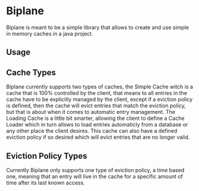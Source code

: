 # Biplane

Biplane is meant to be a simple library that allows to create and use simple in memory caches in a java project.

## Usage

## Cache Types

Biplane currently supports two types of caches, the Simple Cache witch is a cache that is 100% controlled by the client, that means to all entries in the cache have to be explicitly managed by the client, except if a eviction policy is defined, then the cache will evict entries that match the eviction policy, but that is about when it comes to automatic entry management.
The Loading Cache is a little bit smarter, allowing the client to define a Cache Loader which in turn allows to load entries automaticly from a database or any other place the client desires. This cache can also have a defined eviction policy if so desired which will evict entries that are no longer valid. 

## Eviction Policy Types

Currently Biplane only supports one type of eviction policy, a time based one, meaning that an entry will live in the cache for a specific amount of time after its last known access.

